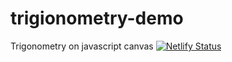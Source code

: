 # trigionometry-demo
Trigonometry on javascript canvas
[![Netlify Status](https://api.netlify.com/api/v1/badges/76977408-b753-4404-b713-102cd27b80b2/deploy-status)](https://app.netlify.com/sites/heroic-kangaroo-3124e4/deploys)
